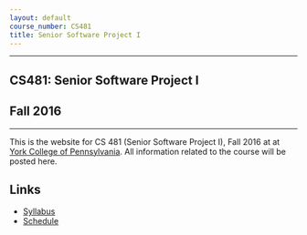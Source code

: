 ```yaml
---
layout: default
course_number: CS481
title: Senior Software Project I
---
```


--- --- --- --- --- --- --- --- --- --- --- --- --- --- --- --- --- --- --- --- --- --- --- ---

## CS481: Senior Software Project I

## Fall 2016

--- --- --- --- --- --- --- --- --- --- --- --- --- --- --- --- --- --- --- --- --- --- --- ---

This is the website for CS 481 (Senior Software Project I), Fall 2016 at at [York College of Pennsylvania](http://www.ycp.edu).  All information related to the course will be posted here.

## Links

* [Syllabus](syllabus.html)
* [Schedule](schedule.html)

<!-- vim:set wrap: ­-->
<!-- vim:set linebreak: -->
<!-- vim:set nolist: -->

